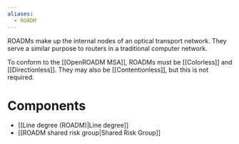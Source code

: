 ```yaml
---
aliases:
  - ROADM
---
```

ROADMs make up the internal nodes of an optical transport network. They serve a similar purpose to routers in a traditional computer network.

To conform to the [[OpenROADM MSA]], ROADMs must be [[Colorless]] and [[Directionless]]. They may also be [[Contentionless]], but this is not required.

# Components
- [[Line degree (ROADM)|Line degree]]
- [[ROADM shared risk group|Shared Risk Group]]